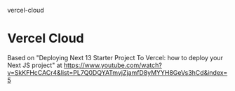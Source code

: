 vercel-cloud
# Vercel Cloud

Based on "Deploying Next 13 Starter Project To Vercel: how to deploy your Next JS project" at https://www.youtube.com/watch?v=SkKFHcCACr4&list=PL7Q0DQYATmvjZjamfD8yMYYH8GeVs3hCd&index=5
